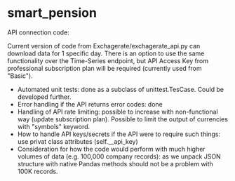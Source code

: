 # smart_pension
API connection code:

Current version of code from Exchagerate/exchagerate_api.py can download data for 1 specific day. There is an option to use the same functionality over the Time-Series endpoint, but API Access Key from professional subscription plan will be required (currently used from "Basic").

- Automated unit tests: done as a subclass of unittest.TesCase. Could be developed further.
- Error handling if the API returns error codes: done
- Handling of API rate limiting: possible to increase with non-functional way (update subscription plan). Possible to limit the output of currencies with "symbols" keyword.
- How to handle API keys/secrets if the API were to require such things: use privat class attributes (self.__api_key)
- Consideration for how the code would perform with much higher volumes of data (e.g. 100,000 company records): as we unpack JSON structure with native Pandas methods should not be a problem with 100K records. 
